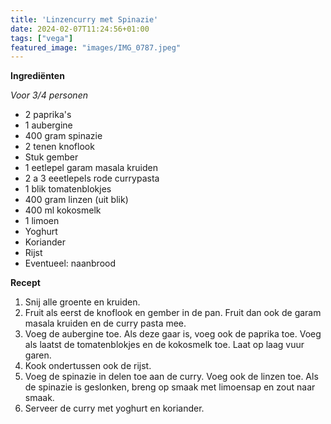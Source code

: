 ```yaml
---
title: 'Linzencurry met Spinazie'
date: 2024-02-07T11:24:56+01:00
tags: ["vega"]
featured_image: "images/IMG_0787.jpeg"
---
```


**Ingrediënten**

*Voor 3/4 personen*
- 2 paprika's
- 1 aubergine
- 400 gram spinazie
- 2 tenen knoflook
- Stuk gember
- 1 eetlepel garam masala kruiden
- 2 a 3 eeetlepels rode currypasta
- 1 blik tomatenblokjes
- 400 gram linzen (uit blik)
- 400 ml kokosmelk
- 1 limoen
- Yoghurt
- Koriander
- Rijst
- Eventueel: naanbrood

**Recept**
1. Snij alle groente en kruiden.
2. Fruit als eerst de knoflook en gember in de pan. Fruit dan ook de garam masala kruiden en de curry pasta mee.
3. Voeg de aubergine toe. Als deze gaar is, voeg ook de paprika toe. Voeg als laatst de tomatenblokjes en de kokosmelk toe. Laat op laag vuur garen.
4. Kook ondertussen ook de rijst.
5. Voeg de spinazie in delen toe aan de curry. Voeg ook de linzen toe. Als de spinazie is geslonken, breng op smaak met limoensap en zout naar smaak.
6. Serveer de curry met yoghurt en koriander.